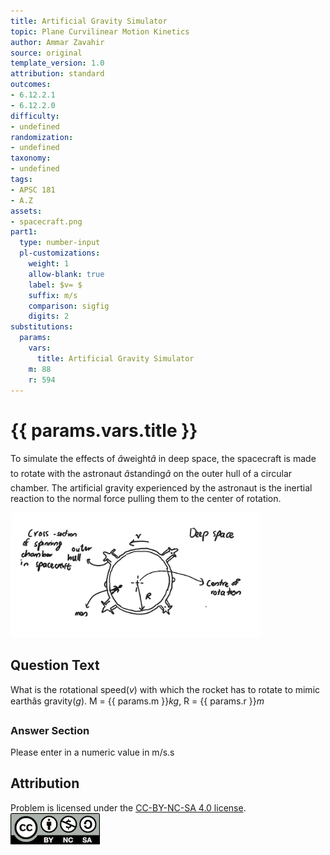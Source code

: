 ```yaml
---
title: Artificial Gravity Simulator
topic: Plane Curvilinear Motion Kinetics
author: Ammar Zavahir
source: original
template_version: 1.0
attribution: standard
outcomes:
- 6.12.2.1
- 6.12.2.0
difficulty:
- undefined
randomization:
- undefined
taxonomy:
- undefined
tags:
- APSC 181
- A.Z
assets:
- spacecraft.png
part1:
  type: number-input
  pl-customizations:
    weight: 1
    allow-blank: true
    label: $v= $
    suffix: m/s
    comparison: sigfig
    digits: 2
substitutions:
  params:
    vars:
      title: Artificial Gravity Simulator
    m: 88
    r: 594
---
```

# {{ params.vars.title }}
To simulate the effects of $â$weight$â$ in deep space, the spacecraft is made to rotate with the astronaut $â$standing$â$ on the outer hull of a circular chamber. The artificial gravity experienced by the astronaut is the inertial reaction to the normal force pulling them to the center of rotation.

<img src="spacecraft.png" width=400>

## Question Text

What is the rotational speed($v$) with which the rocket has to rotate to mimic earthâs gravity($g$).
M = {{ params.m }}$kg$, R = {{ params.r }}$m$

### Answer Section

Please enter in a numeric value in m/s.s

## Attribution

Problem is licensed under the [CC-BY-NC-SA 4.0 license](https://creativecommons.org/licenses/by-nc-sa/4.0/).<br> ![The Creative Commons 4.0 license requiring attribution-BY, non-commercial-NC, and share-alike-SA license.](https://raw.githubusercontent.com/firasm/bits/master/by-nc-sa.png)
